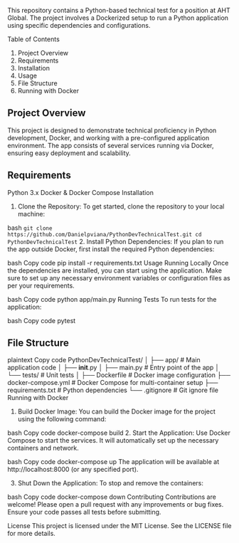 This repository contains a Python-based technical test for a position at AHT Global. The project involves a Dockerized setup to run a Python application using specific dependencies and configurations.

Table of Contents
1. Project Overview
2. Requirements
3. Installation
4. Usage
5. File Structure
6. Running with Docker

## Project Overview
This project is designed to demonstrate technical proficiency in Python development, Docker, and working with a pre-configured application environment. The app consists of several services running via Docker, ensuring easy deployment and scalability.

## Requirements
Python 3.x
Docker & Docker Compose
Installation
1. Clone the Repository:
To get started, clone the repository to your local machine:

bash
`git clone https://github.com/Danielpviana/PythonDevTechnicalTest.git
cd PythonDevTechnicalTest`
2. Install Python Dependencies:
If you plan to run the app outside Docker, first install the required Python dependencies:

bash
Copy code
pip install -r requirements.txt
Usage
Running Locally
Once the dependencies are installed, you can start using the application. Make sure to set up any necessary environment variables or configuration files as per your requirements.

bash
Copy code
python app/main.py
Running Tests
To run tests for the application:

bash
Copy code
pytest


## File Structure
plaintext
Copy code
PythonDevTechnicalTest/
│
├── app/                  # Main application code
│   ├── __init__.py
│   ├── main.py           # Entry point of the app
│   └── tests/            # Unit tests
│
├── Dockerfile            # Docker image configuration
├── docker-compose.yml    # Docker Compose for multi-container setup
├── requirements.txt      # Python dependencies
└── .gitignore            # Git ignore file
Running with Docker
1. Build Docker Image:
You can build the Docker image for the project using the following command:

bash
Copy code
docker-compose build
2. Start the Application:
Use Docker Compose to start the services. It will automatically set up the necessary containers and network.

bash
Copy code
docker-compose up
The application will be available at http://localhost:8000 (or any specified port).

3. Shut Down the Application:
To stop and remove the containers:

bash
Copy code
docker-compose down
Contributing
Contributions are welcome! Please open a pull request with any improvements or bug fixes. Ensure your code passes all tests before submitting.

License
This project is licensed under the MIT License. See the LICENSE file for more details.